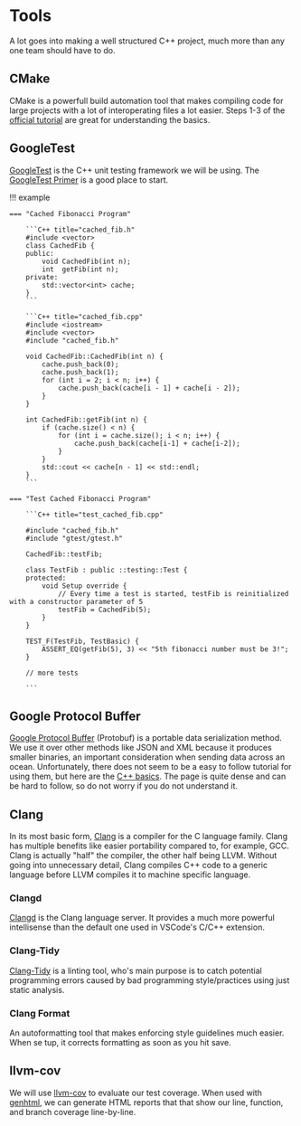 # Tools

A lot goes into making a well structured C++ project, much more than any one team should have to do.

## CMake

CMake is a powerfull build automation tool that makes compiling code for large projects with a lot of interoperating
files a lot easier. Steps 1-3 of the [official tutorial](https://cmake.org/cmake/help/latest/guide/tutorial/index.html)
are great for understanding the basics.

## GoogleTest

[GoogleTest](https://github.com/google/googletest) is the C++ unit testing framework we will be using.
The [GoogleTest Primer](https://google.github.io/googletest/primer.html) is a good place to start.

!!! example

    === "Cached Fibonacci Program"

        ```C++ title="cached_fib.h"
        #include <vector>
        class CachedFib {
        public:
            void CachedFib(int n);
            int  getFib(int n);
        private:
            std::vector<int> cache;
        }
        ```

        ```C++ title="cached_fib.cpp"
        #include <iostream>
        #include <vector>
        #include "cached_fib.h"

        void CachedFib::CachedFib(int n) {
            cache.push_back(0);
            cache.push_back(1);
            for (int i = 2; i < n; i++) {
                cache.push_back(cache[i - 1] + cache[i - 2]);
            }
        }

        int CachedFib::getFib(int n) {
            if (cache.size() < n) {
                for (int i = cache.size(); i < n; i++) {
                    cache.push_back(cache[i-1] + cache[i-2]);
                }
            }
            std::cout << cache[n - 1] << std::endl;
        }
        ```

    === "Test Cached Fibonacci Program"

        ```C++ title="test_cached_fib.cpp"

        #include "cached_fib.h"
        #include "gtest/gtest.h"

        CachedFib::testFib;

        class TestFib : public ::testing::Test {
        protected:
            void Setup override {
                // Every time a test is started, testFib is reinitialized with a constructor parameter of 5
                testFib = CachedFib(5);
            }
        }

        TEST_F(TestFib, TestBasic) {
            ASSERT_EQ(getFib(5), 3) << "5th fibonacci number must be 3!";
        }

        // more tests

        ```

<!-- ## Google Mock Not sure if we're going to use this yet -->

## Google Protocol Buffer

[Google Protocol Buffer](https://developers.google.com/protocol-buffers) (Protobuf) is a portable data serialization
method. We use it over other methods like JSON and XML because it produces smaller binaries, an important consideration
when sending data across an ocean. Unfortunately, there does not seem to be a easy to follow tutorial for using them,
but here are the [C++ basics](https://developers.google.com/protocol-buffers/docs/cpptutorial). The page is quite dense
and can be hard to follow, so do not worry if you do not understand it.

## Clang

In its most basic form, [Clang](https://clang.llvm.org/) is a compiler for the C language family. Clang has multiple
benefits like easier portability compared to, for example, GCC. Clang is actually "half" the compiler, the other half
being LLVM. Without going into unnecessary detail, Clang compiles C++ code to a generic language before LLVM compiles
it to machine specific language.

### Clangd

[Clangd](https://clangd.llvm.org/) is the Clang language server. It provides a much more powerful intellisense than the
default one used in VSCode's C/C++ extension.

### Clang-Tidy

[Clang-Tidy](https://clang.llvm.org/extra/clang-tidy/) is a linting tool, who's main purpose is to catch potential
programming errors caused by bad programming style/practices using just static analysis.

### Clang Format

An autoformatting tool that makes enforcing style guidelines much easier. When se tup, it corrects formatting as soon
as you hit save.

## llvm-cov

We will use [llvm-cov](https://llvm.org/docs/CommandGuide/llvm-cov.html) to evaluate our test coverage. When used with
[genhtml](https://www.systutorials.com/docs/linux/man/1-genhtml/), we can generate HTML reports that that show our line,
function, and branch coverage line-by-line.

